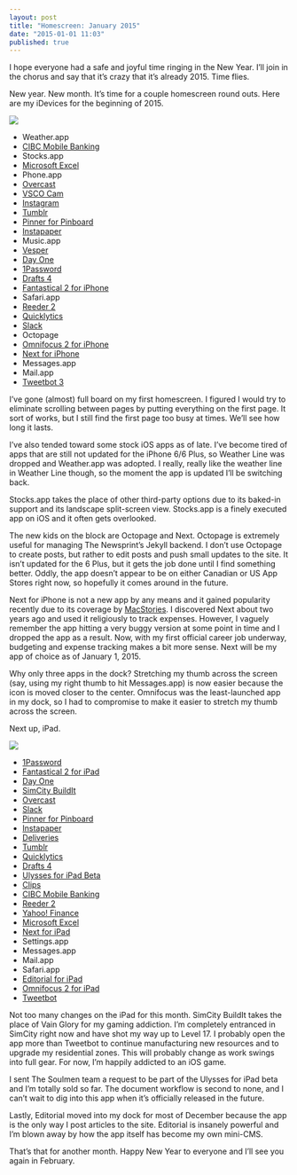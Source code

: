 ```yaml
---
layout: post
title: "Homescreen: January 2015"
date: "2015-01-01 11:03"
published: true
---
```


I hope everyone had a safe and joyful time ringing in the New Year. I’ll join in the chorus and say that it’s crazy that it’s already 2015. Time flies.

New year. New month. It’s time for a couple homescreen round outs. Here are my iDevices for the beginning of 2015.

*![](http://thenewsprint.s3.amazonaws.com/media/2015/01/iPhone%20Homescreen%20-%20January.png)*

* Weather.app
* [CIBC Mobile Banking](https://itunes.apple.com/ca/app/cibc-mobile-banking/id351448953?mt=8&uo=4&at=1l3v5At)
* Stocks.app
* [Microsoft Excel](https://itunes.apple.com/ca/app/microsoft-excel/id586683407?mt=8&uo=4&at=1l3v5At)
* Phone.app
* [Overcast](https://itunes.apple.com/ca/app/overcast-podcast-player/id888422857?mt=8&uo=4&at=1l3v5At)
* [VSCO Cam](https://itunes.apple.com/ca/app/vsco-cam/id588013838?mt=8&uo=4&at=1l3v5At)
* [Instagram](https://itunes.apple.com/ca/app/instagram/id389801252?mt=8&uo=4&at=1l3v5At)
* [Tumblr](https://itunes.apple.com/ca/app/tumblr/id305343404?mt=8&uo=4&at=1l3v5At)
* [Pinner for Pinboard](https://itunes.apple.com/ca/app/pinner-for-pinboard/id591613202?mt=8&uo=4&at=1l3v5At)
* [Instapaper](https://itunes.apple.com/ca/app/instapaper/id288545208?mt=8&uo=4&at=1l3v5At)
* Music.app
* [Vesper](https://itunes.apple.com/ca/app/vesper/id655895325?mt=8&uo=4&at=1l3v5At)
* [Day One](https://itunes.apple.com/ca/app/day-one-journal-diary/id421706526?mt=8&uo=4&at=1l3v5At)
* [1Password](https://itunes.apple.com/ca/app/1password-password-manager/id568903335?mt=8&uo=4&at=1l3v5At)
* [Drafts 4](https://itunes.apple.com/ca/app/drafts-4-quickly-capture-notes/id905337691?mt=8&uo=4&at=1l3v5At)
* [Fantastical 2 for iPhone](https://itunes.apple.com/ca/app/fantastical-2-for-iphone-calendar/id718043190?mt=8&uo=4&at=1l3v5At)
* Safari.app
* [Reeder 2](https://itunes.apple.com/ca/app/reeder-2/id697846300?mt=8&uo=4&at=1l3v5At)
* [Quicklytics](https://itunes.apple.com/ca/app/quicklytics-google-analytics/id354890919?mt=8&uo=4&at=1l3v5At)
* [Slack](https://itunes.apple.com/ca/app/slack-team-communication/id618783545?mt=8&uo=4&at=1l3v5At)
* Octopage
* [Omnifocus 2 for iPhone](https://itunes.apple.com/ca/app/omnifocus-2-for-iphone/id690305341?mt=8&uo=4&at=1l3v5At)
* [Next for iPhone](https://itunes.apple.com/ca/app/next-for-iphone-track-your/id596366290?mt=8&uo=4&at=1l3v5At)
* Messages.app
* Mail.app
* [Tweetbot 3](https://itunes.apple.com/ca/app/tweetbot-3-for-twitter-iphone/id722294701?mt=8&uo=4&at=1l3v5At)

I’ve gone (almost) full board on my first homescreen. I figured I would try to eliminate scrolling between pages by putting everything on the first page. It sort of works, but I still find the first page too busy at times. We’ll see how long it lasts.

I’ve also tended toward some stock iOS apps as of late. I’ve become tired of apps that are still not updated for the iPhone 6/6 Plus, so Weather Line was dropped and Weather.app was adopted. I really, really like the weather line in Weather Line though, so the moment the app is updated I’ll be switching back.

Stocks.app takes the place of other third-party options due to its baked-in support and its landscape split-screen view. Stocks.app is a finely executed app on iOS and it often gets overlooked.

The new kids on the block are Octopage and Next. Octopage is extremely useful for managing The Newsprint’s Jekyll backend. I don’t use Octopage to create posts, but rather to edit posts and push small updates to the site. It isn’t updated for the 6 Plus, but it gets the job done until I find something better. Oddly, the app doesn’t appear to be on either Canadian or US App Stores right now, so hopefully it comes around in the future.

Next for iPhone is not a new app by any means and it gained popularity recently due to its coverage by [MacStories](http://www.macstories.net/reviews/how-i-track-my-expenses-next-for-iphone-and-ipad/). I discovered Next about two years ago and used it religiously to track expenses. However, I vaguely remember the app hitting a very buggy version at some point in time and I dropped the app as a result. Now, with my first official career job underway, budgeting and expense tracking makes a bit more sense. Next will be my app of choice as of January 1, 2015.

Why only three apps in the dock? Stretching my thumb across the screen (say, using my right thumb to hit Messages.app) is now easier because the icon is moved closer to the center. Omnifocus was the least-launched app in my dock, so I had to compromise to make it easier to stretch my thumb across the screen.

Next up, iPad.

![](http://thenewsprint.s3.amazonaws.com/media/2015/01/iPad%20Homescreen%20-%20January.png)

* [1Password](https://itunes.apple.com/ca/app/1password-password-manager/id568903335?mt=8&uo=4&at=1l3v5At)
* [Fantastical 2 for iPad](https://itunes.apple.com/ca/app/fantastical-2-for-ipad-calendar/id830708155?mt=8&uo=4&at=1l3v5At)
* [Day One](https://itunes.apple.com/ca/app/day-one-journal-diary/id421706526?mt=8&uo=4&at=1l3v5At)
* [SimCity BuildIt](https://itunes.apple.com/ca/app/simcity-buildit/id913292932?mt=8&uo=4&at=1l3v5At)
* [Overcast](https://itunes.apple.com/ca/app/overcast-podcast-player/id888422857?mt=8&uo=4&at=1l3v5At)
* [Slack](https://itunes.apple.com/ca/app/slack-team-communication/id618783545?mt=8&uo=4&at=1l3v5At)
* [Pinner for Pinboard](https://itunes.apple.com/ca/app/pinner-for-pinboard/id591613202?mt=8&uo=4&at=1l3v5At)
* [Instapaper](https://itunes.apple.com/ca/app/instapaper/id288545208?mt=8&uo=4&at=1l3v5At)
* [Deliveries](https://itunes.apple.com/ca/app/deliveries-a-package-tracker/id290986013?mt=8&uo=4&at=1l3v5At)
* [Tumblr](https://itunes.apple.com/ca/app/tumblr/id305343404?mt=8&uo=4&at=1l3v5At)
* [Quicklytics](https://itunes.apple.com/ca/app/quicklytics-google-analytics/id354890919?mt=8&uo=4&at=1l3v5At)
* [Drafts 4](https://itunes.apple.com/ca/app/drafts-4-quickly-capture-notes/id905337691?mt=8&uo=4&at=1l3v5At)
* [Ulysses for iPad Beta](http://www.ulyssesapp.com/ipad/)
* [Clips](https://itunes.apple.com/ca/app/clips-copy-paste-anywhere/id917638056?mt=8&uo=4&at=1l3v5At)
* [CIBC Mobile Banking](https://itunes.apple.com/ca/app/cibc-mobile-banking/id351448953?mt=8&uo=4&at=1l3v5At)
* [Reeder 2](https://itunes.apple.com/ca/app/reeder-2/id697846300?mt=8&uo=4&at=1l3v5At)
* [Yahoo! Finance](https://itunes.apple.com/ca/app/yahoo-finance/id328412701?mt=8&uo=4&at=1l3v5At)
* [Microsoft Excel](https://itunes.apple.com/ca/app/microsoft-excel/id586683407?mt=8&uo=4&at=1l3v5At)
* [Next for iPad](https://itunes.apple.com/ca/app/next-for-ipad-track-your-expenses/id833413936?mt=8&uo=4&at=1l3v5At)
* Settings.app
* Messages.app
* Mail.app
* Safari.app
* [Editorial for iPad](https://itunes.apple.com/ca/app/editorial/id673907758?mt=8&uo=4&at=1l3v5At)
* [Omnifocus 2 for iPad](https://itunes.apple.com/ca/app/omnifocus-2-for-ipad/id904071710?mt=8&uo=4&at=1l3v5At)
* [Tweetbot](https://itunes.apple.com/ca/app/tweetbot-for-twitter-ipad/id498801050?mt=8&uo=4&at=1l3v5At)

Not too many changes on the iPad for this month. SimCity BuildIt takes the place of Vain Glory for my gaming addiction. I’m completely entranced in SimCity right now and have shot my way up to Level 17. I probably open the app more than Tweetbot to continue manufacturing new resources and to upgrade my residential zones. This will probably change as work swings into full gear. For now, I’m happily addicted to an iOS game.

I sent The Soulmen team a request to be part of the Ulysses for iPad beta and I’m totally sold so far. The document workflow is second to none, and I can’t wait to dig into this app when it’s officially released in the future.

Lastly, Editorial moved into my dock for most of December because the app is the only way I post articles to the site. Editorial is insanely powerful and I’m blown away by how the app itself has become my own mini-CMS. 

That’s that for another month. Happy New Year to everyone and I’ll see you again in February.